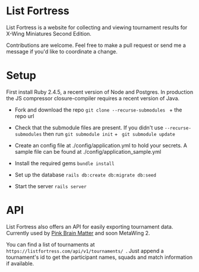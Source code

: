 # List Fortress


List Fortress is a website for collecting and viewing tournament results for X-Wing Miniatures Second Edition.

Contributions are welcome. Feel free to make a pull request or send me a message if you'd like to coordinate a change.


# Setup 

First install Ruby 2.4.5, a recent version of Node and Postgres. In production the JS compressor closure-compiler requires a recent version of Java. 

* Fork and download the repo `git clone --recurse-submodules ` + the repo url

* Check that the submodule files are present. If you didn't use `--recurse-submodules` then run `git submodule init` + ` git submodule update`

* Create an config file at ./config/application.yml to hold your secrets. A sample file can be found at ./config/application_sample.yml

* Install the required gems `bundle install`

* Set up the database `rails db:create db:migrate db:seed`

* Start the server `rails server`


# API

List Fortress also offers an API for easily exporting tournament data. Currently used by [Pink Brain Matter](https://pinksquadron.dk/pbm/) and soon MetaWing 2.

You can find a list of tournaments at `https://listfortress.com/api/v1/tournaments/ `. Just append a tournament's id to get the participant names, squads and match information if available. 